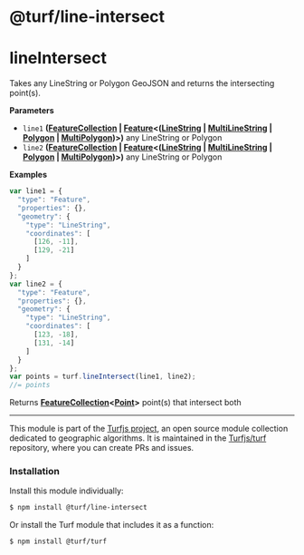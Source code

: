 # @turf/line-intersect

# lineIntersect

Takes any LineString or Polygon GeoJSON and returns the intersecting point(s).

**Parameters**

-   `line1` **([FeatureCollection](http://geojson.org/geojson-spec.html#feature-collection-objects) \| [Feature](http://geojson.org/geojson-spec.html#feature-objects)&lt;([LineString](http://geojson.org/geojson-spec.html#linestring) \| [MultiLineString](http://geojson.org/geojson-spec.html#multilinestring) \| [Polygon](http://geojson.org/geojson-spec.html#polygon) \| [MultiPolygon](http://geojson.org/geojson-spec.html#multipolygon))>)** any LineString or Polygon
-   `line2` **([FeatureCollection](http://geojson.org/geojson-spec.html#feature-collection-objects) \| [Feature](http://geojson.org/geojson-spec.html#feature-objects)&lt;([LineString](http://geojson.org/geojson-spec.html#linestring) \| [MultiLineString](http://geojson.org/geojson-spec.html#multilinestring) \| [Polygon](http://geojson.org/geojson-spec.html#polygon) \| [MultiPolygon](http://geojson.org/geojson-spec.html#multipolygon))>)** any LineString or Polygon

**Examples**

```javascript
var line1 = {
  "type": "Feature",
  "properties": {},
  "geometry": {
    "type": "LineString",
    "coordinates": [
      [126, -11],
      [129, -21]
    ]
  }
};
var line2 = {
  "type": "Feature",
  "properties": {},
  "geometry": {
    "type": "LineString",
    "coordinates": [
      [123, -18],
      [131, -14]
    ]
  }
};
var points = turf.lineIntersect(line1, line2);
//= points
```

Returns **[FeatureCollection](http://geojson.org/geojson-spec.html#feature-collection-objects)&lt;[Point](http://geojson.org/geojson-spec.html#point)>** point(s) that intersect both

<!-- This file is automatically generated. Please don't edit it directly:
if you find an error, edit the source file (likely index.js), and re-run
./scripts/generate-readmes in the turf project. -->

---

This module is part of the [Turfjs project](http://turfjs.org/), an open source
module collection dedicated to geographic algorithms. It is maintained in the
[Turfjs/turf](https://github.com/Turfjs/turf) repository, where you can create
PRs and issues.

### Installation

Install this module individually:

```sh
$ npm install @turf/line-intersect
```

Or install the Turf module that includes it as a function:

```sh
$ npm install @turf/turf
```
